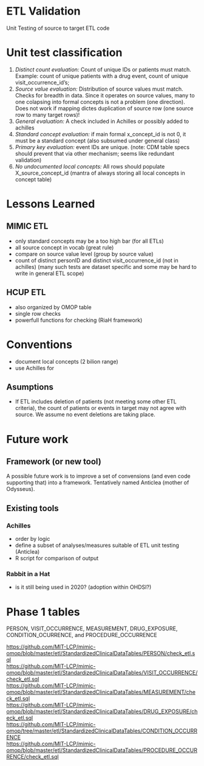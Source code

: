 # ETL Validation

Unit Testing of source to target ETL code

# Unit test classification


1. *Distinct count evaluation:* Count of unique IDs or patients must match. Example: count of unique patients with a drug event, count of unique visit_occurrence_id’s; 
1. *Source value evaluation:* Distribution of source values must match. Checks for breadth in data. Since it operates on source values, many to one colapsing into formal concepts is not a problem (one direction). Does not work if mapping dictes duplication of source row  (one source row to many target rows)!
1. *General evaluation:* A check included in Achilles or possibly added to achilles
1. *Standard concept evaluation:* if main formal x_concept_id is not 0, it must be a standard concept  (also subsumed under general class)
1. *Primary key evaluation:* event IDs are unique. (note: CDM table specs should prevent that via other mechanism; seems like redundant validation)
1. *No undocumented local concepts:* All rows should populate X_source_concept_id  (mantra of always storing all local concepts in concept table)



# Lessons Learned
## MIMIC ETL
- only standard concepts may be a too high bar (for all ETLs)
- all source concept in vocab (great rule)
- compare on source value level (group by source value)
- count of distinct personID and distinct visit_occurrence_id (not in achilles) (many such tests are dataset specific and some may be hard to write in general ETL scope)

## HCUP ETL
- also organized by OMOP table
- single row checks
- powerfull functions for checking (RiaH framework)

# Conventions
- document local concepts (2 bilion range)
- use Achilles for 
## Asumptions
- If ETL includes deletion of patients (not meeting some other ETL criteria), the count of patients or events in target may not agree with source. We assume no event deletions are taking place.


# Future work

## Framework (or new tool)
A possible future work is to improve a set of convensions (and even code supporting that) into a framework. Tentatively named Anticlea  (mother of Odysseus).

## Existing tools

### Achilles
- order by logic
- define a subset of analyses/measures suitable of ETL unit testing (Anticlea)
- R script for comparison of output

### Rabbit in a Hat
- is it still being used in 2020?  (adoption within OHDSI?)

# Phase 1 tables

PERSON, VISIT_OCCURRENCE, MEASUREMENT, DRUG_EXPOSURE, CONDITION_OCURRENCE, and PROCEDURE_OCCURRENCE

https://github.com/MIT-LCP/mimic-omop/blob/master/etl/StandardizedClinicalDataTables/PERSON/check_etl.sql  
https://github.com/MIT-LCP/mimic-omop/blob/master/etl/StandardizedClinicalDataTables/VISIT_OCCURRENCE/check_etl.sql  
https://github.com/MIT-LCP/mimic-omop/blob/master/etl/StandardizedClinicalDataTables/MEASUREMENT/check_etl.sql  
https://github.com/MIT-LCP/mimic-omop/blob/master/etl/StandardizedClinicalDataTables/DRUG_EXPOSURE/check_etl.sql  
https://github.com/MIT-LCP/mimic-omop/tree/master/etl/StandardizedClinicalDataTables/CONDITION_OCCURRENCE  
https://github.com/MIT-LCP/mimic-omop/blob/master/etl/StandardizedClinicalDataTables/PROCEDURE_OCCURRENCE/check_etl.sql  


